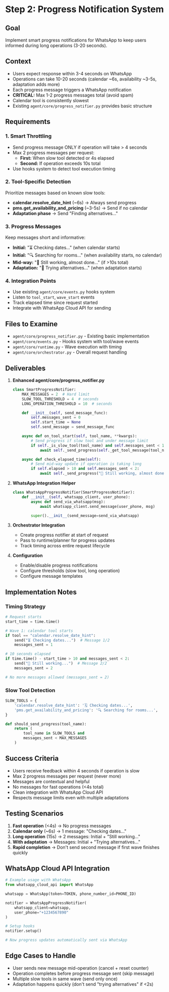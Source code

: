 # Step 2: Progress Notification System

## Goal
Implement smart progress notifications for WhatsApp to keep users informed during long operations (3-20 seconds).

## Context
- Users expect response within 3-4 seconds on WhatsApp
- Operations can take 10-20 seconds (calendar ~6s, availability ~3-5s, adaptation adds more)
- Each progress message triggers a WhatsApp notification
- **CRITICAL:** Max 1-2 progress messages total (avoid spam)
- Calendar tool is consistently slowest
- Existing `agent/core/progress_notifier.py` provides basic structure

## Requirements

### 1. Smart Throttling
- Send progress message ONLY if operation will take > 4 seconds
- Max 2 progress messages per request:
  - **First:** When slow tool detected or 4s elapsed
  - **Second:** If operation exceeds 10s total
- Use hooks system to detect tool execution timing

### 2. Tool-Specific Detection
Prioritize messages based on known slow tools:
- **calendar.resolve_date_hint** (~6s) → Always send progress
- **pms.get_availability_and_pricing** (~3-5s) → Send if no calendar
- **Adaptation phase** → Send "Finding alternatives..."

### 3. Progress Messages
Keep messages short and informative:
- **Initial:** "⏳ Checking dates..." (when calendar starts)
- **Initial:** "🔍 Searching for rooms..." (when availability starts, no calendar)
- **Mid-way:** "🔄 Still working, almost done..." (if >10s total)
- **Adaptation:** "🔄 Trying alternatives..." (when adaptation starts)

### 4. Integration Points
- Use existing `agent/core/events.py` hooks system
- Listen to `tool_start`, `wave_start` events
- Track elapsed time since request started
- Integrate with WhatsApp Cloud API for sending

## Files to Examine
- `agent/core/progress_notifier.py` - Existing basic implementation
- `agent/core/events.py` - Hooks system with tool/wave events
- `agent/core/runtime.py` - Wave execution with timing
- `agent/core/orchestrator.py` - Overall request handling

## Deliverables

1. **Enhanced agent/core/progress_notifier.py**
   ```python
   class SmartProgressNotifier:
       MAX_MESSAGES = 2  # Hard limit
       SLOW_TOOL_THRESHOLD = 4  # seconds
       LONG_OPERATION_THRESHOLD = 10  # seconds

       def __init__(self, send_message_func):
           self.messages_sent = 0
           self.start_time = None
           self.send_message = send_message_func

       async def on_tool_start(self, tool_name, **kwargs):
           # Send progress if slow tool and under message limit
           if self._is_slow_tool(tool_name) and self.messages_sent < 1:
               await self._send_progress(self._get_tool_message(tool_name))

       async def check_elapsed_time(self):
           # Send mid-way update if operation is taking long
           if self.elapsed > 10 and self.messages_sent < 2:
               await self._send_progress("🔄 Still working, almost done...")
   ```

2. **WhatsApp Integration Helper**
   ```python
   class WhatsAppProgressNotifier(SmartProgressNotifier):
       def __init__(self, whatsapp_client, user_phone):
           async def send_via_whatsapp(msg):
               await whatsapp_client.send_message(user_phone, msg)

           super().__init__(send_message=send_via_whatsapp)
   ```

3. **Orchestrator Integration**
   - Create progress notifier at start of request
   - Pass to runtime/planner for progress updates
   - Track timing across entire request lifecycle

4. **Configuration**
   - Enable/disable progress notifications
   - Configure thresholds (slow tool, long operation)
   - Configure message templates

## Implementation Notes

### Timing Strategy
```python
# Request starts
start_time = time.time()

# Wave 1: calendar tool starts
if tool == "calendar.resolve_date_hint":
    send("⏳ Checking dates...")  # Message 1/2
    messages_sent = 1

# 10 seconds elapsed
if time.time() - start_time > 10 and messages_sent < 2:
    send("🔄 Still working...")  # Message 2/2
    messages_sent = 2

# No more messages allowed (messages_sent = 2)
```

### Slow Tool Detection
```python
SLOW_TOOLS = {
    'calendar.resolve_date_hint': '🗓️ Checking dates...',
    'pms.get_availability_and_pricing': '🔍 Searching for rooms...',
}

def should_send_progress(tool_name):
    return (
        tool_name in SLOW_TOOLS and
        messages_sent < MAX_MESSAGES
    )
```

## Success Criteria
- Users receive feedback within 4 seconds if operation is slow
- Max 2 progress messages per request (never more)
- Messages are contextual and helpful
- No messages for fast operations (<4s total)
- Clean integration with WhatsApp Cloud API
- Respects message limits even with multiple adaptations

## Testing Scenarios
1. **Fast operation** (<4s) → No progress messages
2. **Calendar only** (~6s) → 1 message: "Checking dates..."
3. **Long operation** (15s) → 2 messages: Initial + "Still working..."
4. **With adaptation** → Messages: Initial + "Trying alternatives..."
5. **Rapid completion** → Don't send second message if first wave finishes quickly

## WhatsApp Cloud API Integration
```python
# Example usage with WhatsApp
from whatsapp_cloud_api import WhatsApp

whatsapp = WhatsApp(token=TOKEN, phone_number_id=PHONE_ID)

notifier = WhatsAppProgressNotifier(
    whatsapp_client=whatsapp,
    user_phone="+1234567890"
)

# Setup hooks
notifier.setup()

# Now progress updates automatically sent via WhatsApp
```

## Edge Cases to Handle
- User sends new message mid-operation (cancel + reset counter)
- Operation completes before progress message sent (skip message)
- Multiple slow tools in same wave (send only once)
- Adaptation happens quickly (don't send "trying alternatives" if <2s)
